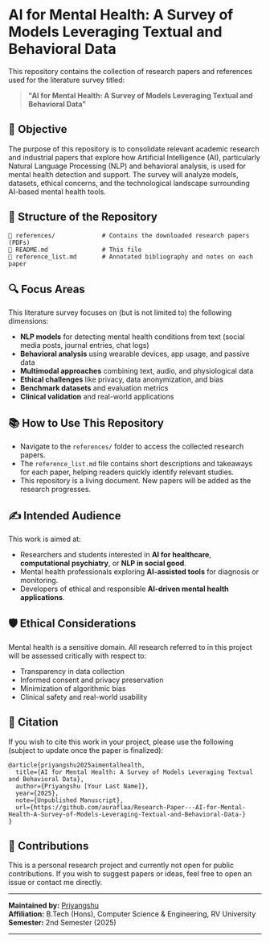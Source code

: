 # AI for Mental Health: A Survey of Models Leveraging Textual and Behavioral Data

This repository contains the collection of research papers and references used for the literature survey titled:

> **"AI for Mental Health: A Survey of Models Leveraging Textual and Behavioral Data"**

## 🧠 Objective

The purpose of this repository is to consolidate relevant academic research and industrial papers that explore how Artificial Intelligence (AI), particularly Natural Language Processing (NLP) and behavioral analysis, is used for mental health detection and support. The survey will analyze models, datasets, ethical concerns, and the technological landscape surrounding AI-based mental health tools.

## 📂 Structure of the Repository

```
📁 references/             # Contains the downloaded research papers (PDFs)
📄 README.md               # This file
📄 reference_list.md       # Annotated bibliography and notes on each paper
```

## 🔍 Focus Areas

This literature survey focuses on (but is not limited to) the following dimensions:

- **NLP models** for detecting mental health conditions from text (social media posts, journal entries, chat logs)
- **Behavioral analysis** using wearable devices, app usage, and passive data
- **Multimodal approaches** combining text, audio, and physiological data
- **Ethical challenges** like privacy, data anonymization, and bias
- **Benchmark datasets** and evaluation metrics
- **Clinical validation** and real-world applications

## 📚 How to Use This Repository

- Navigate to the `references/` folder to access the collected research papers.
- The `reference_list.md` file contains short descriptions and takeaways for each paper, helping readers quickly identify relevant studies.
- This repository is a living document. New papers will be added as the research progresses.

## ✍️ Intended Audience

This work is aimed at:

- Researchers and students interested in **AI for healthcare**, **computational psychiatry**, or **NLP in social good**.
- Mental health professionals exploring **AI-assisted tools** for diagnosis or monitoring.
- Developers of ethical and responsible **AI-driven mental health applications**.

## 🛡️ Ethical Considerations

Mental health is a sensitive domain. All research referred to in this project will be assessed critically with respect to:

- Transparency in data collection
- Informed consent and privacy preservation
- Minimization of algorithmic bias
- Clinical safety and real-world usability

## 🧾 Citation

If you wish to cite this work in your project, please use the following (subject to update once the paper is finalized):

```
@article{priyangshu2025aimentalhealth,
  title={AI for Mental Health: A Survey of Models Leveraging Textual and Behavioral Data},
  author={Priyangshu [Your Last Name]},
  year={2025},
  note={Unpublished Manuscript},
  url={https://github.com/auraflaa/Research-Paper---AI-for-Mental-Health-A-Survey-of-Models-Leveraging-Textual-and-Behavioral-Data-}
}
```

## 🤝 Contributions

This is a personal research project and currently not open for public contributions. If you wish to suggest papers or ideas, feel free to open an issue or contact me directly.

---

**Maintained by:** [Priyangshu](https://github.com/auraflaa)  
**Affiliation:** B.Tech (Hons), Computer Science & Engineering, RV University  
**Semester:** 2nd Semester (2025)

---